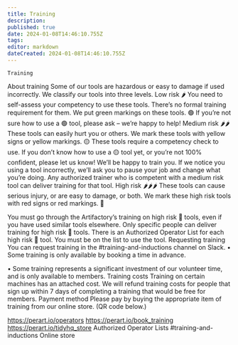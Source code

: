 ```yaml
---
title: Training
description: 
published: true
date: 2024-01-08T14:46:10.755Z
tags: 
editor: markdown
dateCreated: 2024-01-08T14:46:10.755Z
---
```


 	Training

 
About training
Some of our tools are hazardous or easy to damage if used incorrectly.
We classify our tools into three levels.
Low risk 🌶
You need to self-assess your competency to use these tools. There’s no formal training requirement for them.
We put green markings on these tools. 🟢
If you’re not sure how to use a 🟢 tool, please ask – we’re happy to help!
Medium risk 🌶️🌶️
These tools can easily hurt you or others.
We mark these tools with yellow signs or yellow markings. 🟡
These tools require a competency check to use.
If you don’t know how to use a 🟡 tool yet, or you’re not 100% confident, please let us know! We’ll be happy to train you.
If we notice you using a tool incorrectly, we’ll ask you to pause your job and change what you’re doing.
Any authorized trainer who is competent with a medium risk tool can deliver training for that tool.
High risk 🌶️🌶️🌶️
These tools can cause serious injury, or are easy to damage, or both.
We mark these high risk tools with red signs or red markings. 🔴


You must go through the Artifactory’s training on high risk 🔴 tools, even if you have used similar tools elsewhere.
Only specific people can deliver training for high risk 🔴 tools.
There is an Authorized Operator List for each high risk 🔴 tool. You must be on the list to use the tool.
Requesting training 
You can request training in the #training-and-inductions channel on Slack.
•	Some training is only available by booking a time in advance.

•	Some training represents a significant investment of our volunteer time, and is only available to members. 
Training costs
Training on certain machines has an attached cost.
We will refund training costs for people that sign up within 7 days of completing a training that would be free for members.
Payment method
Please pay by buying the appropriate item of training from our online store. (QR code below.) 



 
 	 	 
https://perart.io/operators	https://perart.io/book_training	https://perart.io/tidyhq_store
Authorized Operator Lists	#training-and-inductions	Online store

